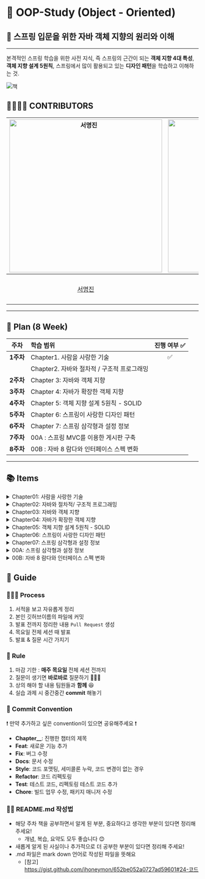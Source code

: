 # 🐸 OOP-Study (Object - Oriented)

## 📕 스프링 입문을 위한 자바 객체 지향의 원리와 이해

***
본격적인 스프링 학습을 위한 사전 지식, 즉 스프링의 근간이 되는 **객체 지향 4대 특성**, **객체 지향 설계 5원칙**, 스프링에서 많이 활용되고 있는 **디자인 패턴**을 학습하고 이해하는 것.

![책](https://user-images.githubusercontent.com/84395062/235654610-31edcaa8-b46a-451c-abbb-50f0f43e7603.png)

## 👨‍👩‍👧‍👧 CONTRIBUTORS

| <img src="https://user-images.githubusercontent.com/84395062/234909203-dd2cb336-6134-42e3-92a0-0a8cdcdc85f5.png" width=400px alt="서명진" />  | <img src="https://user-images.githubusercontent.com/84395062/234910437-c15e34b7-2e4b-4463-b34e-75eb674df4c8.png" width=400px alt="김자경" />  |  <img src="https://user-images.githubusercontent.com/84395062/234911192-3ba716d5-28b9-41bb-9a71-a4aedf1ff8ac.png" witdth=400px alt="허지영"/>  | <img src="https://user-images.githubusercontent.com/84395062/234911516-d01e43bb-27bd-4222-b485-80707686a591.png" width=400px alt="김수연"/> | <img src="https://user-images.githubusercontent.com/84395062/235310656-697ab52c-1c09-4467-b91b-c37a0053ae38.png" width=400px alt="이지윤" />  |
|:------------------------------------------------------------------------------------------------------------------------------------------:|:------------------------------------------------------------------------------------------------------------------------------------------:|:-------------------------------------------------------------------------------------------------------------------------------------------:|:----------------------------------------------------------------------------------------------------------------------------------------:|:------------------------------------------------------------------------------------------------------------------------------------------:|
|                                                   [서명진](https://github.com/myoungjinseo)                                                   |                                                     [김자경](https://github.com/jkkj0414)                                                     |                                                   [허지영](https://github.com/jiyoungmerong)                                                   |                                                    [김수연](https://github.com/tndusy27)                                                    |                                                     [이지윤](https://github.com/dd-jiyun)                                                     |

---
## 📁 Plan (8 Week)

| 주차      | 학습 범위                       | 진행 여부 ✅ |
|:---------:|:-----------------------------|:---------:|
| **1주차** | Chapter1. 사람을 사랑한 기술       |✅|
|          | Chapter2. 자바와 절차적 / 구조적 프로그래밍      |
| **2주차** | Chapter 3: 자바와 객체 지향         |
| **3주차** | Chapter 4: 자바가 확장한 객체 지향      |
| **4주차** | Chapter 5: 객체 지향 설계 5원칙 - SOLID          |
| **5주차** | Chapter 6: 스프링이 사랑한 디자인 패턴      |
| **6주차** | Chapter 7: 스프링 삼각형과 설정 정보     |
| **7주차** | 00A : 스프링 MVC를 이용한 게시판 구축 |
| **8주차** | 00B : 자바 8 람다와 인터페이스 스펙 변화 |
---
## 📚 Items
<details>
<summary>Chapter01: 사람을 사랑한 기술</summary>
<div markdown="1">

- 신기술은 이전 기술의 어깨를 딛고
- 기계어에서 객체 지향 프로그래밍 언어로
    - 기계어-0과 1의 행진 / 너무나 비인간적인 언어
    - 어셈블리어-0과 1의 행진을 벗어나 인간 지향으로 / 기계어 니모닉
    - C 언어-강력한 이식성 / One Source Multi Object Use Anywhere
    - C++ 언어-정말 인간적인 프로그래밍 방법론, 객체 지향
    - 자바 - 진정한 객체 지향 언어
    - 신기술은 이전 기술의 어깨를 딛고 개발자를 위해 발전한다
    - 신기술이 역사 속에서 환영만 받은 것은 아니다
- 짧은 글, 긴 생각
    - UML을 대하는 자세
    - 당신은 CBD, SOA가 어려운가?
    - 객체 지향의 4대 특성을 누군가에게 설명할 수 있는가?
    - 스프링 프레임워크는 사상이면서 또 단일 제품이다
- 책 출간의 변

</div>
</details>

<details>
<summary>Chapter02: 자바와 절차적/ 구조적 프로그래밍</summary>
<div markdown="1">

- 자바 프로그램의 개발과 구동
    - 자바에 존재하는 절차적/구조적 프로그래밍의 유산
    - 다시 보는 main() 메서드: 메서드 스택 프레임
- 변수와 메모리: 변수! 너 어디 있니?
- 블록 구문과 메모리: 블록 스택 프레임
- 지역 변수와 메모리: 스택 프레임에 갇혔어요!
- 메서드 호출과 메모리: 메서드 스택 프레임 2
- 전역 변수와 메모리: 전역 변수 쓰지 말라니까요!
- 멀티 스레드 / 멀티 프로세스의 이해
- STS(또는 이클립스)를 이용해 T 메모리 영역 엿보기
- 정리 - 객체 지향은 절차적/구조적 프로그래밍의 어깨를 딛고
 
</div>
</details>

<details>
<summary>Chapter03: 자바와 객체 지향</summary>
<div markdown="1">

- 객체 지향은 인간 지향이다
- 객체 지향의 4 대 특성 - 캡! 상추다
- 클래스 vs. 객체 = 붕어빵틀 vs. 붕어빵 ???
- 추상화: 모델링 82
    - 추상화는 모델링이다
    - 추상화와 T 메모리
    - 클래스 멤버 vs. 객체 멤버 = static 멤버 vs. 인스턴스 멤버
- 상속: 재사용 + 확장
    - 상속의 강력함
    - 상속은 is a 관계를 만족해야 한다?
    - 다중 상속과 자바
    - 상속과 인터페이스
    - 상속과 UML 표기법
    - 상속과 T 메모리
- 다형성: 사용편의성
    - 오버라이딩? 오버로딩?
    - 다형성과 T 메모리
    - 다형성이 지원되지 않는 언어
- 캡슐화: 정보 은닉
    - 객체 멤버의 접근 제어자
- 참조 변수의 복사
- 정리 - 자바 키워드와 OOP 4 대 특성
 
</div>
</details>

<details>
<summary>Chapter04: 자바가 확장한 객체 지향</summary>
<div markdown="1">

- abstract 키워드 - 추상 메서드와 추상 클래스
- 생성자
- 클래스 생성 시의 실행 블록, static 블록
- final 키워드
    - final과 클래스
    - final과 변수
    - final과 메서드
- instanceof 연산자
- package 키워드
- interface 키워드와 implements 키워드
- this 키워드
- super 키워드
- 예비 고수를 위한 한마디
- 정리 - 자바 키워드와 OOP 확장

</div>
</details>

<details>
<summary>Chapter05: 객체 지향 설계 5원칙 - SOLID</summary>
<div markdown="1">

- SRP - 단일 책임 원칙
- OCP - 개방 폐쇄 원칙
- LSP - 리스코프 치환 원칙
- ISP - 인터페이스 분리 원칙
- DIP - 의존 역전 원칙
- 정리 - 객체 지향 세계와 SOLID

</div>
</details>

<details>
<summary>Chapter06: 스프링이 사랑한 디자인 패턴</summary>
<div markdown="1">

- 어댑터 패턴(Adapter Pattern)
- 프록시 패턴(Proxy Pattern)
- 데코레이터 패턴(Decorator Pattern)
- 싱글턴 패턴(Singleton Pattern)
- 템플릿 메서드 패턴(Template Method Pattern)
- 팩터리 메서드 패턴(Factory Method Pattern)
- 전략 패턴(Strategy Pattern)
- 템플릿 콜백 패턴(Template Callback Pattern - 견본/회신 패턴)
- 스프링이 사랑한 다른 패턴들

</div>
</details>

<details>
<summary>Chapter07: 스프링 삼각형과 설정 정보</summary>
<div markdown="1">

- IoC/DI - 제어의 역전/의존성 주입
    - 프로그래밍에서 의존성이란?
    - 스프링 없이 의존성 주입하기 1 - 생성자를 통한 의존성 주입
    - 스프링 없이 의존성 주입하기 2 - 속성을 통한 의존성 주입
    - 스프링을 통한 의존성 주입 - XML 파일 사용
    - 스프링을 통한 의존성 주입 - 스프링 설정 파일(XML)에서 속성 주입
    - 스프링을 통한 의존성 주입 - @Autowired를 통한 속성 주입
    - 스프링을 통한 의존성 주입 - @Resource를 통한 속성 주입
    - 스프링을 통한 의존성 주입 - @Autowired vs. @Resource vs. 태그
- AOP - Aspect? 관점? 핵심 관심사? 횡단 관심사?
    - 일단 덤벼 보자 - 실전편
    - 일단 덤벼 보자 - 설명편
    - 일단 덤벼 보자 - 용어편
    - 일단 덤벼 보자 - POJO와 XML 기반 AOP
    - AOP 기초 완성 310
- PSA - 일관성 있는 서비스 추상화

</div>
</details>


<details>
<summary>00A: 스프링 삼각형과 설정 정보</summary>
<div markdown="1">

- A.1 URL과 @RequestMapping 연결하기
- A.2 인메모리 DB HSQL 사용하기
- A.3 VO와 MyBatis를 이용한 DAO 구현
- A.4 서비스(Service) 구현
- A.5 목록 구현
- A.6 읽기 구현
- A.7 새 글 구현
- A.8 수정 구현
- A.9 삭제 구현
- A.10 리팩터링

</div>
</details>


<details>
<summary>00B: 자바 8 람다와 인터페이스 스펙 변화</summary>
<div markdown="1">

- B.1 람다가 도입된 이유
- B.2 람다란 무엇인가?
- B.3 함수형 인터페이스
- B.4 메서드 호출 인자로 람다 사용
- B.5 메서드 반환값으로 람다 사용
- B.6 자바 8 API에서 제공하는 함수형 인터페이스
- B.7 컬렉션 스트림에서 람다 사용
- B.8 메서드 레퍼런스와 생성자 레퍼런스
- B.9 인터페이스의 디폴트 메서드와 정적 메서드
- B.10 정리

</div>
</details>

## 📝 Guide

### 👨🏻‍💻 Process

1. 서적을 보고 자유롭게 정리
2. 본인 깃허브이름의 파일에 커밋
3. 발표 전까지 정리한 내용 `Pull Request` 생성
4. 목요일 전체 세션 때 발표
5. 발표 & 질문 시간 가지기

### 🔏 Rule
1. 마감 기한 : **매주 목요일** 전체 세션 전까지
2. 질문이 생기면 **바로바로** 질문하기 🙋🏻‍♀️
3. 상의 해야 할 내용 팀원들과 **함께** 😆
4. 실습 과제 시 중간중간 **commit** 해놓기

###  💾 Commit Convention 
❗ 만약 추가하고 싶은 convention이 있으면 공유해주세요 ❗
- **Chapter__**: 진행한 챕터의 제목
- **Feat**: 새로운 기능 추가
- **Fix**: 버그 수정
- **Docs**: 문서 수정
- **Style**: 코드 포맷팅, 세미콜론 누락, 코드 변경이 없는 경우
- **Refactor**: 코드 리펙토링
- **Test**: 테스트 코드, 리펙토링 테스트 코드 추가
- **Chore**: 빌드 업무 수정, 패키지 매니저 수정


### ✍🏻 README.md 작성법
- 해당 주차 책을 공부하면서 알게 된 부분, 중요하다고 생각한 부분이 있다면 정리해 주세요!
    - 개념, 복습, 요약도 모두 좋습니다 😊
- 새롭게 알게 된 사실이나 추가적으로 더 공부한 부분이 있다면 정리해 주세요!
- .md 파일은 mark down 언어로 작성된 파일을 뜻해요
    - [참고] https://gist.github.com/ihoneymon/652be052a0727ad59601#24-코드
